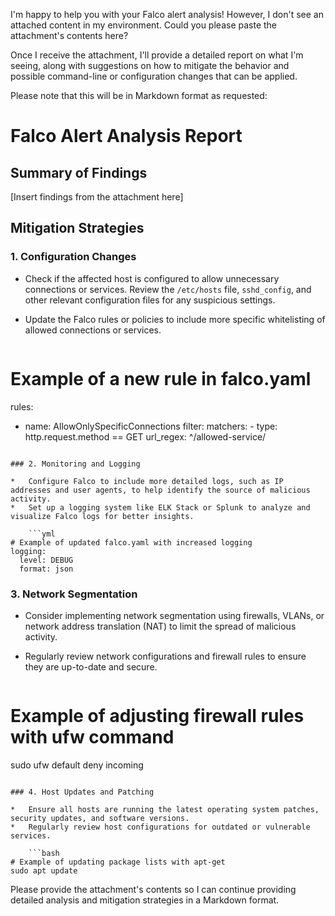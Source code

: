 I'm happy to help you with your Falco alert analysis! However, I don't see an attached content in my environment. Could you please paste the attachment's contents here?

Once I receive the attachment, I'll provide a detailed report on what I'm seeing, along with suggestions on how to mitigate the behavior and possible command-line or configuration changes that can be applied.

Please note that this will be in Markdown format as requested:

# Falco Alert Analysis Report

## Summary of Findings

[Insert findings from the attachment here]

## Mitigation Strategies

### 1. Configuration Changes

*   Check if the affected host is configured to allow unnecessary connections or services. Review the `/etc/hosts` file, `sshd_config`, and other relevant configuration files for any suspicious settings.
*   Update the Falco rules or policies to include more specific whitelisting of allowed connections or services.

    ```yml
# Example of a new rule in falco.yaml
rules:
  - name: AllowOnlySpecificConnections
    filter:
      matchers:
        - type: http.request.method == GET
          url_regex: ^/allowed-service/
```

### 2. Monitoring and Logging

*   Configure Falco to include more detailed logs, such as IP addresses and user agents, to help identify the source of malicious activity.
*   Set up a logging system like ELK Stack or Splunk to analyze and visualize Falco logs for better insights.

    ```yml
# Example of updated falco.yaml with increased logging
logging:
  level: DEBUG
  format: json
```

### 3. Network Segmentation

*   Consider implementing network segmentation using firewalls, VLANs, or network address translation (NAT) to limit the spread of malicious activity.
*   Regularly review network configurations and firewall rules to ensure they are up-to-date and secure.

    ```bash
# Example of adjusting firewall rules with ufw command
sudo ufw default deny incoming
```

### 4. Host Updates and Patching

*   Ensure all hosts are running the latest operating system patches, security updates, and software versions.
*   Regularly review host configurations for outdated or vulnerable services.

    ```bash
# Example of updating package lists with apt-get
sudo apt update
```

Please provide the attachment's contents so I can continue providing detailed analysis and mitigation strategies in a Markdown format.